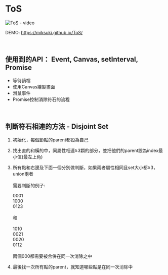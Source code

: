 # ToS

![ToS - video](https://github.com/MikSuki/ToS/assets/34766025/400c75a1-6e47-461e-84a3-aeb9533a4567)


DEMO: https://miksuki.github.io/ToS/

<br>

## 使用到的API： Event, Canvas, setInterval, Promise

- 等待讀檔
- 使用Canvas繪製畫面
- 滑鼠事件
- Promise控制消除符石的流程

<br>

## 判斷符石相連的方法 - Disjoint Set

1. 初始化，每個節點的parent都設為自己
2. 找出直的和橫的中，同屬性相連≥3顆的部分，並把他們的parent設為index最小值(最左上角)
3. 所有點和右邊及下面一個分別做判斷，如果兩者屬性相同且set大小都≥3，union兩者<br><br>
    需要判斷的例子:
   
   0001<br>
   1000<br>
   0123<br>
    <br>和<br><br>
   1010<br>
   0021<br>
   0020<br>
   0112<br>
  <br> 兩個000都需要被合併在同一次消除之中
   
   
4. 最後找一次所有點的parent，就知道哪些點是在同一次消除中



